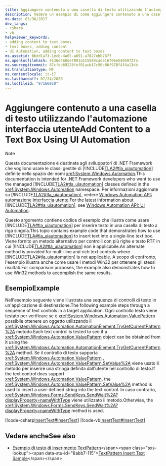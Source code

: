 ```yaml
---
title: Aggiungere contenuto a una casella di testo utilizzando l'automazione interfaccia utente
description: Vedere un esempio di come aggiungere contenuto a una casella di testo a riga singola usando l'automazione interfaccia utente di Microsoft in .NET.
ms.date: 03/30/2017
dev_langs:
- csharp
- vb
helpviewer_keywords:
- adding content to text boxes
- text boxes, adding content
- UI Automation, adding content to text boxes
ms.assetid: 8bdd1a73-1ecb-4a05-a891-a7827ebb767f
ms.openlocfilehash: 4136d460de7091a515580cade16f06e54699727a
ms.sourcegitcommit: 87cfeb69226fef01acb17c56c86f978f4f4a13db
ms.translationtype: MT
ms.contentlocale: it-IT
ms.lasthandoff: 07/24/2020
ms.locfileid: "87166920"
---
```

# <a name="add-content-to-a-text-box-using-ui-automation"></a><span data-ttu-id="8abb7-103">Aggiungere contenuto a una casella di testo utilizzando l'automazione interfaccia utente</span><span class="sxs-lookup"><span data-stu-id="8abb7-103">Add Content to a Text Box Using UI Automation</span></span>
> [!NOTE]
> <span data-ttu-id="8abb7-104">Questa documentazione è destinata agli sviluppatori di .NET Framework che vogliono usare le classi gestite di [!INCLUDE[TLA2#tla_uiautomation](../../../includes/tla2sharptla-uiautomation-md.md)] definite nello spazio dei nomi <xref:System.Windows.Automation>.</span><span class="sxs-lookup"><span data-stu-id="8abb7-104">This documentation is intended for .NET Framework developers who want to use the managed [!INCLUDE[TLA2#tla_uiautomation](../../../includes/tla2sharptla-uiautomation-md.md)] classes defined in the <xref:System.Windows.Automation> namespace.</span></span> <span data-ttu-id="8abb7-105">Per informazioni aggiornate su [!INCLUDE[TLA2#tla_uiautomation](../../../includes/tla2sharptla-uiautomation-md.md)], vedere [Windows Automation API: automazione interfaccia utente](/windows/win32/winauto/entry-uiauto-win32).</span><span class="sxs-lookup"><span data-stu-id="8abb7-105">For the latest information about [!INCLUDE[TLA2#tla_uiautomation](../../../includes/tla2sharptla-uiautomation-md.md)], see [Windows Automation API: UI Automation](/windows/win32/winauto/entry-uiauto-win32).</span></span>  
  
 <span data-ttu-id="8abb7-106">Questo argomento contiene codice di esempio che illustra come usare [!INCLUDE[TLA#tla_uiautomation](../../../includes/tlasharptla-uiautomation-md.md)] per inserire testo in una casella di testo a riga singola.</span><span class="sxs-lookup"><span data-stu-id="8abb7-106">This topic contains example code that demonstrates how to use [!INCLUDE[TLA#tla_uiautomation](../../../includes/tlasharptla-uiautomation-md.md)] to insert text into a single-line text box.</span></span> <span data-ttu-id="8abb7-107">Viene fornito un metodo alternativo per controlli con più righe e testo RTF in cui [!INCLUDE[TLA2#tla_uiautomation](../../../includes/tla2sharptla-uiautomation-md.md)] non è applicabile.</span><span class="sxs-lookup"><span data-stu-id="8abb7-107">An alternate method is provided for multi-line and rich text controls where [!INCLUDE[TLA2#tla_uiautomation](../../../includes/tla2sharptla-uiautomation-md.md)] is not applicable.</span></span> <span data-ttu-id="8abb7-108">A scopo di confronto, l'esempio illustra anche come usare i metodi Win32 per ottenere gli stessi risultati.</span><span class="sxs-lookup"><span data-stu-id="8abb7-108">For comparison purposes, the example also demonstrates how to use Win32 methods to accomplish the same results.</span></span>  
  
## <a name="example"></a><span data-ttu-id="8abb7-109">Esempio</span><span class="sxs-lookup"><span data-stu-id="8abb7-109">Example</span></span>  
 <span data-ttu-id="8abb7-110">Nell'esempio seguente viene illustrata una sequenza di controlli di testo in un'applicazione di destinazione.</span><span class="sxs-lookup"><span data-stu-id="8abb7-110">The following example steps through a sequence of text controls in a target application.</span></span> <span data-ttu-id="8abb7-111">Ogni controllo testo viene testato per verificare se è <xref:System.Windows.Automation.ValuePattern> possibile ottenere un oggetto utilizzando il <xref:System.Windows.Automation.AutomationElement.TryGetCurrentPattern%2A> metodo.</span><span class="sxs-lookup"><span data-stu-id="8abb7-111">Each text control is tested to see if a <xref:System.Windows.Automation.ValuePattern> object can be obtained from it using the <xref:System.Windows.Automation.AutomationElement.TryGetCurrentPattern%2A> method.</span></span> <span data-ttu-id="8abb7-112">Se il controllo di testo supporta <xref:System.Windows.Automation.ValuePattern> , <xref:System.Windows.Automation.ValuePattern.SetValue%2A> viene usato il metodo per inserire una stringa definita dall'utente nel controllo di testo.</span><span class="sxs-lookup"><span data-stu-id="8abb7-112">If the text control does support <xref:System.Windows.Automation.ValuePattern>, the <xref:System.Windows.Automation.ValuePattern.SetValue%2A> method is used to insert a user-defined string into the text control.</span></span> <span data-ttu-id="8abb7-113">In caso contrario, <xref:System.Windows.Forms.SendKeys.SendWait%2A?displayProperty=nameWithType> viene utilizzato il metodo.</span><span class="sxs-lookup"><span data-stu-id="8abb7-113">Otherwise, the <xref:System.Windows.Forms.SendKeys.SendWait%2A?displayProperty=nameWithType> method is used.</span></span>  
  
 [!code-csharp[InsertText#InsertText](../../../samples/snippets/csharp/VS_Snippets_Wpf/InsertText/CSharp/Window1.xaml.cs#inserttext)]
 [!code-vb[InsertText#InsertText](../../../samples/snippets/visualbasic/VS_Snippets_Wpf/InsertText/VisualBasic/Window1.xaml.vb#inserttext)]  
  
## <a name="see-also"></a><span data-ttu-id="8abb7-114">Vedere anche</span><span class="sxs-lookup"><span data-stu-id="8abb7-114">See also</span></span>

- <span data-ttu-id="8abb7-115">[Esempio di testo di inserimento TextPattern](https://docs.microsoft.com/previous-versions/dotnet/netframework-3.5/ms771478(v=vs.90))</span><span class="sxs-lookup"><span data-stu-id="8abb7-115">[TextPattern Insert Text Sample](https://docs.microsoft.com/previous-versions/dotnet/netframework-3.5/ms771478(v=vs.90))</span></span>
